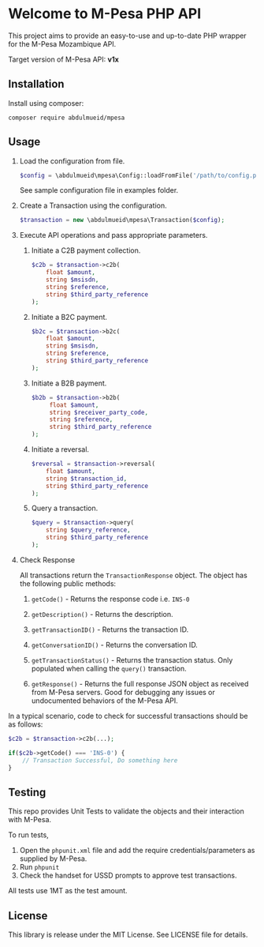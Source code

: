 # Welcome to M-Pesa PHP API

This project aims to provide an easy-to-use and up-to-date PHP wrapper for the M-Pesa Mozambique API.

Target version of M-Pesa API: **v1x**

## Installation

Install using composer:
```
composer require abdulmueid/mpesa
```

## Usage

1. Load the configuration from file.
    ```php
    $config = \abdulmueid\mpesa\Config::loadFromFile('/path/to/config.php');
    ```
    See sample configuration file in examples folder.

2. Create a Transaction using the configuration.
    ```php
    $transaction = new \abdulmueid\mpesa\Transaction($config);
    ```
    
3. Execute API operations and pass appropriate parameters. 

    1. Initiate a C2B payment collection.
       ```php
       $c2b = $transaction->c2b(
           float $amount,
           string $msisdn,
           string $reference,
           string $third_party_reference
       );
        ```
        
    2. Initiate a B2C payment.
       ```php
       $b2c = $transaction->b2c(
           float $amount,
           string $msisdn,
           string $reference,
           string $third_party_reference
       );
       ```
        
    3. Initiate a B2B payment.
       ```php
       $b2b = $transaction->b2b(
            float $amount,
            string $receiver_party_code,
            string $reference,
            string $third_party_reference
       );
       ```
    
    2. Initiate a reversal.
       ```php
       $reversal = $transaction->reversal(
           float $amount,  
           string $transaction_id,
           string $third_party_reference
       );
       ```
    
    3. Query a transaction.
       ```php
       $query = $transaction->query(
           string $query_reference,
           string $third_party_reference
       );
       ```
4. Check Response

    All transactions return the `TransactionResponse` object. The object has the following public methods:

    1. `getCode()` - Returns the response code i.e. `INS-0`

    2. `getDescription()` - Returns the description.

    3. `getTransactionID()` - Returns the transaction ID.

    4. `getConversationID()` - Returns the conversation ID.

    5. `getTransactionStatus()` - Returns the transaction status. Only populated when calling the `query()` transaction.

    6. `getResponse()` - Returns the full response JSON object as received from M-Pesa servers. Good for debugging any issues or undocumented behaviors of the M-Pesa API.

In a typical scenario, code to check for successful transactions should be as follows:

```php
$c2b = $transaction->c2b(...);

if($c2b->getCode() === 'INS-0') {
    // Transaction Successful, Do something here
}
```

## Testing
This repo provides Unit Tests to validate the objects and their interaction with M-Pesa.

To run tests, 
1. Open the `phpunit.xml` file and add the require credentials/parameters as supplied by M-Pesa.
2. Run `phpunit` 
3. Check the handset for USSD prompts to approve test transactions.

All tests use 1MT as the test amount.


## License

This library is release under the MIT License. See LICENSE file for details.